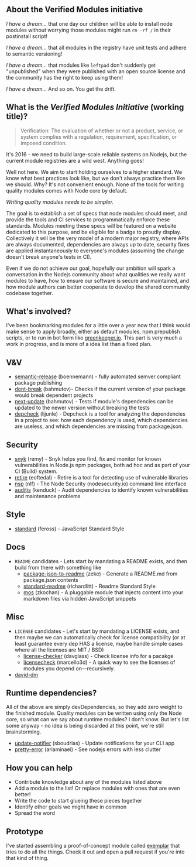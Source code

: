 <link rel="stylesheet" href="//yegor256.github.io/tacit/tacit.min.css"/>
<article>

# About the Verified Modules initiative

*I have a dream...* that one day our children will be able to install node modules without worrying those modules might run `rm -rf /` in their postinstall script!

*I have a dream...* that all modules in the registry have unit tests and adhere to semantic versioning!

*I have a dream...* that modules like `leftpad` don't suddenly get "unpublished" when they were published with an open source license and the community has the right to keep using them!

*I have a dream...* And so on. You get the drift.

# What is the *Verified Modules Initiative* (working title)?

> Verification: The evaluation of whether or not a product, service, or system complies with a regulation, requirement, specification, or imposed condition.

It's 2016 - we need to build large-scale reliable systems on Nodejs, but the current module registries are a wild west.
Anything goes!

Well not here. We aim to start holding ourselves to a higher standard. We know what best practices look like,
but we don't always practice them like we should. Why? It's not convenient enough. None of the tools for writing quality
modules comes with Node core by default.

*Writing quality modules needs to be simpler.*

The goal is to establish a set of specs that node modules should meet, and provide
the tools and CI services to programmatically enforce these standards.
Modules meeting these specs will be featured on a website dedicated to this purpose, and be
eligible for a badge to proudly display. Collectively it will be the very model of a modern major registry, where APIs are
always documented, dependencies are always up to date, security fixes are applied instantaneously to everyone's modules
(assuming the change doesn't break anyone's tests in CI).

Even if we do not achieve our goal, hopefully our ambition will spark a conversation in the Nodejs community about
what qualities we really want modules to have, how to ensure our software is secure and maintained, and how
module authors can better cooperate to develop the shared community codebase together.

# What's involved?

I've been bookmarking modules for a little over a year now that I think would make sense to apply broadly, either as
default modules, npm prepublish scripts, or to run in bot form like [greenkeeper.io](https://greenkeeper.io). This part is
very much a work in progress, and is more of a idea list than a fixed plan.

## V&V
- [semantic-release](https://www.npmjs.com/package/semantic-release) (boennemann) - fully automated semver compliant package publishing
- [dont-break](https://www.npmjs.com/package/dont-break) (bahmutov)- Checks if the current version of your package would break dependent projects
- [next-update](https://www.npmjs.com/package/next-update) (bahmutov) - Tests if module's dependencies can be updated to the newer version without breaking the tests
- [depcheck](https://www.npmjs.com/package/depcheck) (lijunle) - Depcheck is a tool for analyzing the dependencies in a project to see: how each dependency is used, which dependencies are useless, and which dependencies are missing from package.json.

## Security
- [snyk](https://www.npmjs.com/package/snyk) (remy) - Snyk helps you find, fix and monitor for known vulnerabilities in Node.js npm packages, both ad hoc and as part of your CI (Build) system.
- [retire](https://www.npmjs.com/package/retire) (eoftedal) - Retire is a tool for detecting use of vulnerable libraries
- [nsp](https://www.npmjs.com/package/nsp) (nlf) - The Node Security (nodesecurity.io) command line interface
- [auditjs](https://www.npmjs.com/package/auditjs) (kenduck) - Audit dependencies to identify known vulnerabilities and maintenance problems

## Style
- [standard](https://www.npmjs.com/package/standard) (feross) - JavaScript Standard Style

## Docs
- `README` candidates - Lets start by mandating a README exists, and then build from there with something like
  - [package-json-to-readme](https://www.npmjs.com/package/package-json-to-readme) (zeke) - Generate a README.md from package.json contents
  - [standard-readme](https://www.npmjs.com/package/standard-readme) (richardlitt) - Readme Standard Style
  - [mos](https://www.npmjs.com/package/mos) (zkochan) - A pluggable module that injects content into your markdown files via hidden JavaScript snippets

## Misc
- `LICENSE` candidates - Let's start by mandating a LICENSE exists, and then maybe we can automatically check for license compatibility (or at least guarantee every dep HAS a license, maybe handle simple cases where all the licenses are MIT / BSD)
  - [license-checker](https://www.npmjs.com/package/license-checker) (davglass) - Check license info for a pacakge
  - [licensecheck](https://www.npmjs.com/package/licensecheck) (marcello3d) - A quick way to see the licenses of modules you depend on—recursively.
- [david-dm](https://david-dm.org/)

## Runtime dependencies?

All of the above are simply devDependencies, so they add zero weight to the finished module. Quality modules can be written using only the Node core, so what can we say about runtime modules? I don't know. But let's list some anyway - no idea is being discarded at this point, we're still brainstorming.

- [update-notifier](https://www.npmjs.com/package/update-notifier) (sboudrias) - Update notifications for your CLI app
- [pretty-error](https://www.npmjs.com/package/pretty-error) (ariaminaei) - See nodejs errors with less clutter

# How you can help
- Contribute knowledge about any of the modules listed above
- Add a module to the list! Or replace modules with ones that are even better!
- Write the code to start glueing these pieces together
- Identify other goals we might have in common
- Spread the word

# Prototype

I've started assembling a proof-of-concept module called [exemplar](https://github.com/VerifiedModules/exemplar) that tries to do all the things. Check it out and open a pull request if you're into that kind of thing.

</article>
